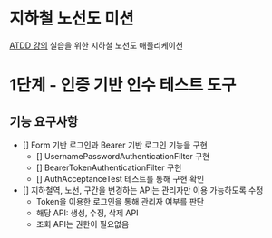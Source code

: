# 지하철 노선도 미션
[ATDD 강의](https://edu.nextstep.camp/c/R89PYi5H) 실습을 위한 지하철 노선도 애플리케이션

# 1단계 - 인증 기반 인수 테스트 도구
## 기능 요구사항
- [] Form 기반 로그인과 Bearer 기반 로그인 기능을 구현
  - [] UsernamePasswordAuthenticationFilter 구현
  - [] BearerTokenAuthenticationFilter 구현
  - [] AuthAcceptanceTest 테스트를 통해 구현 확인
- [] 지하철역, 노선, 구간을 변경하는 API는 관리자만 이용 가능하도록 수정
  - Token을 이용한 로그인을 통해 관리자 여부를 판단
  - 해당 API: 생성, 수정, 삭제 API
  - 조회 API는 권한이 필요없음